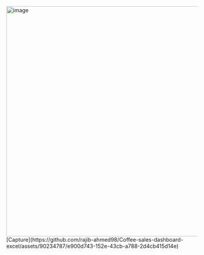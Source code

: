 <img width="1247" height="608" alt="image" src="https://github.com/user-attachments/assets/1d3bfb94-0bd3-46ee-a53e-23ede6d7b161" />
[Capture](https://github.com/rajib-ahmed98/Coffee-sales-dashboard-excel/assets/90234787/e900d743-152e-43cb-a788-2d4cb415d14e)
